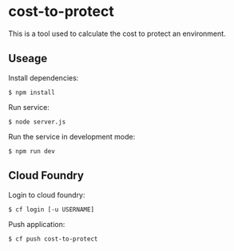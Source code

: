 # cost-to-protect

This is a tool used to calculate the cost to protect an environment.

## Useage

Install dependencies:

    $ npm install

Run service:

    $ node server.js

Run the service in development mode:

    $ npm run dev

## Cloud Foundry

Login to cloud foundry:

    $ cf login [-u USERNAME]

Push application:

    $ cf push cost-to-protect
